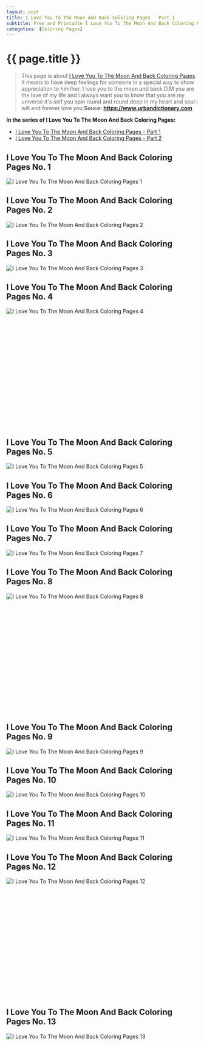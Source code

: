 ```yaml
---
layout: post
title: I Love You To The Moon And Back Coloring Pages - Part 1
subtitle: Free and Printable I Love You To The Moon And Back Coloring Pages - Part 1
categoties: [Coloring Pages]
---
```

{{ page.title }}
================
> This page is about [I Love You To The Moon And Back Coloring Pages](https://hoanghabelle.github.io/). It means to have deep feelings for someone in a special way to show appreciation to him/her. I love you to the moon and back D.M you are the love of my life and i always want you to know that you are my universe it's self you spin round and round deep in my heart and soul i will and forever love you.__Souce: https://www.urbandictionary.com__

**In the series of I Love You To The Moon And Back Coloring Pages:**

* [I Love You To The Moon And Back Coloring Pages - Part 1](https://hoanghabelle.github.io/2017/11/17/I-Love-You-To-The-Moon-And-Back-Coloring-Pages-part-1.html)
* [I Love You To The Moon And Back Coloring Pages - Part 2](https://hoanghabelle.github.io/2017/11/17/I-Love-You-To-The-Moon-And-Back-Coloring-Pages-part-2.html)
## I Love You To The Moon And Back Coloring Pages No. 1
![I Love You To The Moon And Back Coloring Pages 1](https://hoanghabelle.github.io/img2/I-Love-You-To-The-Moon-And-Back-Coloring-Pages%20(1).jpg "I Love You To The Moon And Back Coloring Pages 1")

## I Love You To The Moon And Back Coloring Pages No. 2
![I Love You To The Moon And Back Coloring Pages 2](https://hoanghabelle.github.io/img2/I-Love-You-To-The-Moon-And-Back-Coloring-Pages%20(2).jpg "I Love You To The Moon And Back Coloring Pages 2")

## I Love You To The Moon And Back Coloring Pages No. 3
![I Love You To The Moon And Back Coloring Pages 3](https://hoanghabelle.github.io/img2/I-Love-You-To-The-Moon-And-Back-Coloring-Pages%20(3).jpg "I Love You To The Moon And Back Coloring Pages 3")

## I Love You To The Moon And Back Coloring Pages No. 4
![I Love You To The Moon And Back Coloring Pages 4](https://hoanghabelle.github.io/img2/I-Love-You-To-The-Moon-And-Back-Coloring-Pages%20(4).jpg "I Love You To The Moon And Back Coloring Pages 4")

<script async src="//pagead2.googlesyndication.com/pagead/js/adsbygoogle.js"></script><!-- Texxtonly --><ins class="adsbygoogle" style="display:inline-block;width:336px;height:280px" data-ad-client="ca-pub-6753140515841889" data-ad-slot="3207852233"></ins><script>(adsbygoogle = window.adsbygoogle || []).push({}); </script>

## I Love You To The Moon And Back Coloring Pages No. 5
![I Love You To The Moon And Back Coloring Pages 5](https://hoanghabelle.github.io/img2/I-Love-You-To-The-Moon-And-Back-Coloring-Pages%20(5).jpg "I Love You To The Moon And Back Coloring Pages 5")

## I Love You To The Moon And Back Coloring Pages No. 6
![I Love You To The Moon And Back Coloring Pages 6](https://hoanghabelle.github.io/img2/I-Love-You-To-The-Moon-And-Back-Coloring-Pages%20(6).jpg "I Love You To The Moon And Back Coloring Pages 6")

## I Love You To The Moon And Back Coloring Pages No. 7
![I Love You To The Moon And Back Coloring Pages 7](https://hoanghabelle.github.io/img2/I-Love-You-To-The-Moon-And-Back-Coloring-Pages%20(7).jpg "I Love You To The Moon And Back Coloring Pages 7")

## I Love You To The Moon And Back Coloring Pages No. 8
![I Love You To The Moon And Back Coloring Pages 8](https://hoanghabelle.github.io/img2/I-Love-You-To-The-Moon-And-Back-Coloring-Pages%20(8).jpg "I Love You To The Moon And Back Coloring Pages 8")

<script async src="//pagead2.googlesyndication.com/pagead/js/adsbygoogle.js"></script><!-- Texxtonly --><ins class="adsbygoogle" style="display:inline-block;width:336px;height:280px" data-ad-client="ca-pub-6753140515841889" data-ad-slot="3207852233"></ins><script>(adsbygoogle = window.adsbygoogle || []).push({}); </script>

## I Love You To The Moon And Back Coloring Pages No. 9
![I Love You To The Moon And Back Coloring Pages 9](https://hoanghabelle.github.io/img2/I-Love-You-To-The-Moon-And-Back-Coloring-Pages%20(9).jpg "I Love You To The Moon And Back Coloring Pages 9")

## I Love You To The Moon And Back Coloring Pages No. 10
![I Love You To The Moon And Back Coloring Pages 10](https://hoanghabelle.github.io/img2/I-Love-You-To-The-Moon-And-Back-Coloring-Pages%20(10).jpg "I Love You To The Moon And Back Coloring Pages 10")

## I Love You To The Moon And Back Coloring Pages No. 11
![I Love You To The Moon And Back Coloring Pages 11](https://hoanghabelle.github.io/img2/I-Love-You-To-The-Moon-And-Back-Coloring-Pages%20(11).jpg "I Love You To The Moon And Back Coloring Pages 11")

## I Love You To The Moon And Back Coloring Pages No. 12
![I Love You To The Moon And Back Coloring Pages 12](https://hoanghabelle.github.io/img2/I-Love-You-To-The-Moon-And-Back-Coloring-Pages%20(12).jpg "I Love You To The Moon And Back Coloring Pages 12")

<script async src="//pagead2.googlesyndication.com/pagead/js/adsbygoogle.js"></script><!-- Texxtonly --><ins class="adsbygoogle" style="display:inline-block;width:336px;height:280px" data-ad-client="ca-pub-6753140515841889" data-ad-slot="3207852233"></ins><script>(adsbygoogle = window.adsbygoogle || []).push({}); </script>

## I Love You To The Moon And Back Coloring Pages No. 13
![I Love You To The Moon And Back Coloring Pages 13](https://hoanghabelle.github.io/img2/I-Love-You-To-The-Moon-And-Back-Coloring-Pages%20(13).jpg "I Love You To The Moon And Back Coloring Pages 13")


